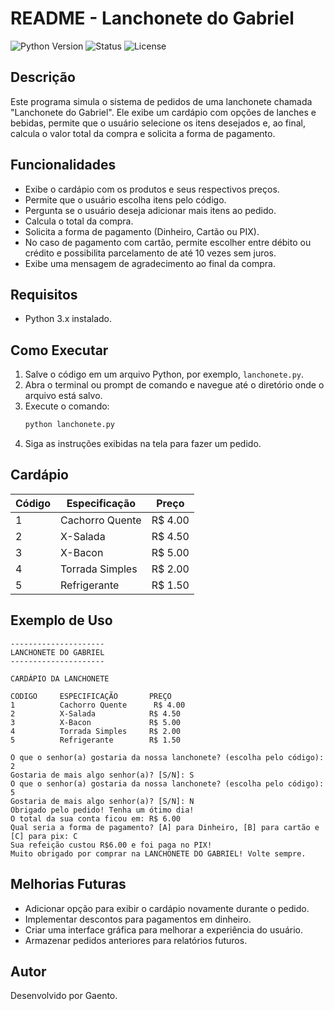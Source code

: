 
# README - Lanchonete do Gabriel

![Python Version](https://img.shields.io/badge/python-3.x-blue.svg)
![Status](https://img.shields.io/badge/status-Completed-green.svg)
![License](https://img.shields.io/badge/license-MIT-blue.svg)

## Descrição

Este programa simula o sistema de pedidos de uma lanchonete chamada "Lanchonete do Gabriel". Ele exibe um cardápio com opções de lanches e bebidas, permite que o usuário selecione os itens desejados e, ao final, calcula o valor total da compra e solicita a forma de pagamento.

## Funcionalidades

- Exibe o cardápio com os produtos e seus respectivos preços.
- Permite que o usuário escolha itens pelo código.
- Pergunta se o usuário deseja adicionar mais itens ao pedido.
- Calcula o total da compra.
- Solicita a forma de pagamento (Dinheiro, Cartão ou PIX).
- No caso de pagamento com cartão, permite escolher entre débito ou crédito e possibilita parcelamento de até 10 vezes sem juros.
- Exibe uma mensagem de agradecimento ao final da compra.

## Requisitos

- Python 3.x instalado.

## Como Executar

1. Salve o código em um arquivo Python, por exemplo, `lanchonete.py`.
2. Abra o terminal ou prompt de comando e navegue até o diretório onde o arquivo está salvo.
3. Execute o comando:
   ```sh
   python lanchonete.py
   ```
4. Siga as instruções exibidas na tela para fazer um pedido.

## Cardápio

| Código | Especificação   | Preço    |
| ------ | --------------- | -------- |
| 1      | Cachorro Quente | R\$ 4.00 |
| 2      | X-Salada        | R\$ 4.50 |
| 3      | X-Bacon         | R\$ 5.00 |
| 4      | Torrada Simples | R\$ 2.00 |
| 5      | Refrigerante    | R\$ 1.50 |

## Exemplo de Uso

```
---------------------
LANCHONETE DO GABRIEL
---------------------

CARDÁPIO DA LANCHONETE

CODIGO     ESPECIFICAÇÃO       PREÇO          
1          Cachorro Quente      R$ 4.00        
2          X-Salada            R$ 4.50        
3          X-Bacon             R$ 5.00        
4          Torrada Simples     R$ 2.00        
5          Refrigerante        R$ 1.50        

O que o senhor(a) gostaria da nossa lanchonete? (escolha pelo código): 2
Gostaria de mais algo senhor(a)? [S/N]: S
O que o senhor(a) gostaria da nossa lanchonete? (escolha pelo código): 5
Gostaria de mais algo senhor(a)? [S/N]: N
Obrigado pelo pedido! Tenha um ótimo dia!
O total da sua conta ficou em: R$ 6.00
Qual seria a forma de pagamento? [A] para Dinheiro, [B] para cartão e [C] para pix: C
Sua refeição custou R$6.00 e foi paga no PIX!
Muito obrigado por comprar na LANCHONETE DO GABRIEL! Volte sempre.
```

## Melhorias Futuras

- Adicionar opção para exibir o cardápio novamente durante o pedido.
- Implementar descontos para pagamentos em dinheiro.
- Criar uma interface gráfica para melhorar a experiência do usuário.
- Armazenar pedidos anteriores para relatórios futuros.

## Autor

Desenvolvido por Gaento.
